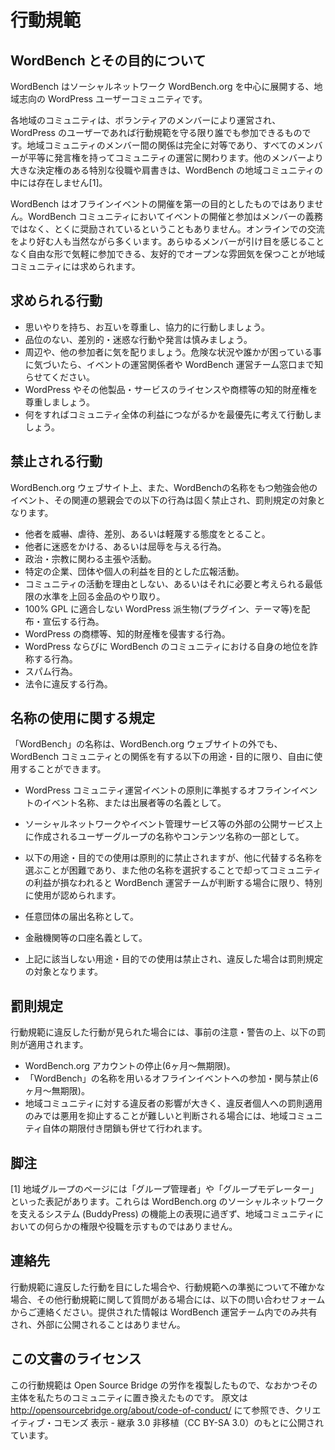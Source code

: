 # 行動規範

## WordBench とその目的について

WordBench はソーシャルネットワーク WordBench.org を中心に展開する、地域志向の WordPress ユーザーコミュニティです。

各地域のコミュニティは、ボランティアのメンバーにより運営され、WordPress のユーザーであれば行動規範を守る限り誰でも参加できるものです。地域コミュニティのメンバー間の関係は完全に対等であり、すべてのメンバーが平等に発言権を持ってコミュニティの運営に関わります。他のメンバーより大きな決定権のある特別な役職や肩書きは、WordBench の地域コミュニティの中には存在しません[1]。

WordBench はオフラインイベントの開催を第一の目的としたものではありません。WordBench コミュニティにおいてイベントの開催と参加はメンバーの義務ではなく、とくに奨励されているということもありません。オンラインでの交流をより好む人も当然ながら多くいます。あらゆるメンバーが引け目を感じることなく自由な形で気軽に参加できる、友好的でオープンな雰囲気を保つことが地域コミュニティには求められます。

## 求められる行動

- 思いやりを持ち、お互いを尊重し、協力的に行動しましょう。
- 品位のない、差別的・迷惑な行動や発言は慎みましょう。
- 周辺や、他の参加者に気を配りましょう。危険な状況や誰かが困っている事に気づいたら、イベントの運営関係者や WordBench 運営チーム窓口まで知らせてください。
- WordPress やその他製品・サービスのライセンスや商標等の知的財産権を尊重しましょう。
- 何をすればコミュニティ全体の利益につながるかを最優先に考えて行動しましょう。

## 禁止される行動

WordBench.org ウェブサイト上、また、WordBenchの名称をもつ勉強会他のイベント、その関連の懇親会での以下の行為は固く禁止され、罰則規定の対象となります。

- 他者を威嚇、虐待、差別、あるいは軽蔑する態度をとること。
- 他者に迷惑をかける、あるいは屈辱を与える行為。
- 政治・宗教に関わる主張や活動。
- 特定の企業、団体や個人の利益を目的とした広報活動。
- コミュニティの活動を理由としない、あるいはそれに必要と考えられる最低限の水準を上回る金品のやり取り。
- 100% GPL に適合しない WordPress 派生物(プラグイン、テーマ等)を配布・宣伝する行為。
- WordPress の商標等、知的財産権を侵害する行為。
- WordPress ならびに WordBench のコミュニティにおける自身の地位を詐称する行為。
- スパム行為。
- 法令に違反する行為。

## 名称の使用に関する規定

「WordBench」の名称は、WordBench.org ウェブサイトの外でも、WordBench コミュニティとの関係を有する以下の用途・目的に限り、自由に使用することができます。

- WordPress コミュニティ運営イベントの原則に準拠するオフラインイベントのイベント名称、または出展者等の名義として。
- ソーシャルネットワークやイベント管理サービス等の外部の公開サービス上に作成されるユーザーグループの名称やコンテンツ名称の一部として。
- 以下の用途・目的での使用は原則的に禁止されますが、他に代替する名称を選ぶことが困難であり、また他の名称を選択することで却ってコミュニティの利益が損なわれると WordBench 運営チームが判断する場合に限り、特別に使用が認められます。

- 任意団体の届出名称として。
- 金融機関等の口座名義として。
- 上記に該当しない用途・目的での使用は禁止され、違反した場合は罰則規定の対象となります。

## 罰則規定

行動規範に違反した行動が見られた場合には、事前の注意・警告の上、以下の罰則が適用されます。

- WordBench.org アカウントの停止(6ヶ月〜無期限)。
- 「WordBench」の名称を用いるオフラインイベントへの参加・関与禁止(6ヶ月〜無期限)。
- 地域コミュニティに対する違反者の影響が大きく、違反者個人への罰則適用のみでは悪用を抑止することが難しいと判断される場合には、地域コミュニティ自体の期限付き閉鎖も併せて行われます。

## 脚注

[1] 地域グループのページには「グループ管理者」や「グループモデレーター」といった表記があります。これらは WordBench.org のソーシャルネットワークを支えるシステム (BuddyPress) の機能上の表現に過ぎず、地域コミュニティにおいての何らかの権限や役職を示すものではありません。

## 連絡先

行動規範に違反した行動を目にした場合や、行動規範への準拠について不確かな場合、その他行動規範に関して質問がある場合には、以下の問い合わせフォームからご連絡ください。提供された情報は WordBench 運営チーム内でのみ共有され、外部に公開されることはありません。

## この文書のライセンス

この行動規範は Open Source Bridge の労作を複製したもので、なおかつその主体を私たちのコミュニティに置き換えたものです。 原文は http://opensourcebridge.org/about/code-of-conduct/ にて参照でき、クリエイティブ・コモンズ 表示 - 継承 3.0 非移植（CC BY-SA 3.0）のもとに公開されています。
